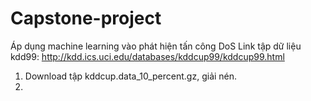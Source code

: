 # Capstone-project
Áp dụng machine learning vào phát hiện tấn công DoS
Link tập dữ liệu kdd99: http://kdd.ics.uci.edu/databases/kddcup99/kddcup99.html

1. Download tập kddcup.data_10_percent.gz, giải nén.
2. 
